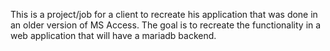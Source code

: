 This is a project/job for a client to recreate his application that was done in an older version of MS Access. The goal is to recreate the functionality in a web application that will have a mariadb backend. 